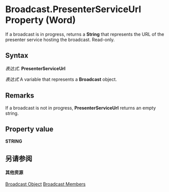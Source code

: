 
# Broadcast.PresenterServiceUrl Property (Word)

If a broadcast is in progress, returns a  **String** that represents the URL of the presenter service hosting the broadcast. Read-only.


## Syntax

 _表达式_. **PresenterServiceUrl**

 _表达式_ A variable that represents a **Broadcast** object.


## Remarks

If a broadcast is not in progress,  **PresenterServiceUrl** returns an empty string.


## Property value

 **STRING**


## 另请参阅


#### 其他资源


[Broadcast Object](47a77749-ef18-d38a-af24-03f32c9e1151.md)
[Broadcast Members](http://msdn.microsoft.com/library/936c0328-6b7d-b886-c9c8-e942455c5081%28Office.15%29.aspx)